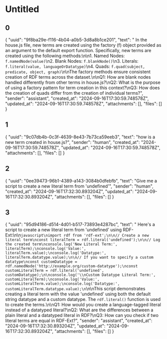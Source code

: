 # Untitled

## 0

{
  "uuid": "9f8ba29e-f116-4b04-a0b5-3d8a8b1ce201",
  "text": " In the house.js file, new terms are created using the factory (f) object provided as an argument to the default export function. Specifically, new terms are created using the following methods:\n\n1. Named Nodes: `f.namedNode(value)`\n2. Blank Nodes: `f.blankNode()`\n3. Literals: `f.literal(value, languageOrDatatype)`\n4. Quads: `f.quad(subject, predicate, object, graph)`\n\nThe factory methods ensure consistent creation of RDF terms across the dataset.\n\nQ1: How are blank nodes handled differently from other terms in house.js?\nQ2: What is the purpose of using a factory pattern for term creation in this context?\nQ3: How does the creation of quads differ from the creation of individual terms?",
  "sender": "assistant",
  "created_at": "2024-09-16T17:30:59.748578Z",
  "updated_at": "2024-09-16T17:30:59.748578Z",
  "attachments": [],
  "files": []
}

## 1

{
  "uuid": "9c07db4b-0c3f-4639-8e43-7b73ca59eeb3",
  "text": "how is a new term created in house.js?",
  "sender": "human",
  "created_at": "2024-09-16T17:30:59.748578Z",
  "updated_at": "2024-09-16T17:30:59.748578Z",
  "attachments": [],
  "files": []
}

## 2

{
  "uuid": "0ee39473-96b1-4389-a143-3084b0dfebfb",
  "text": "Give me a script to create a new literal term from 'undefined'",
  "sender": "human",
  "created_at": "2024-09-16T17:32:30.893204Z",
  "updated_at": "2024-09-16T17:32:30.893204Z",
  "attachments": [],
  "files": []
}

## 3

{
  "uuid": "95d94186-d514-4d01-b517-73893e4287bc",
  "text": " Here's a script to create a new literal term from 'undefined' using RDF-Ext:\n\n```javascript\nimport rdf from 'rdf-ext';\n\n// Create a new literal term\nconst literalTerm = rdf.literal('undefined');\n\n// Log the created term\nconsole.log('New Literal Term:', literalTerm);\nconsole.log('Value:', literalTerm.value);\nconsole.log('Datatype:', literalTerm.datatype.value);\n\n// If you want to specify a custom datatype\nconst customDatatype = rdf.namedNode('http://example.org/custom-datatype');\nconst customLiteralTerm = rdf.literal('undefined', customDatatype);\n\nconsole.log('\\nCustom Datatype Literal Term:', customLiteralTerm);\nconsole.log('Value:', customLiteralTerm.value);\nconsole.log('Datatype:', customLiteralTerm.datatype.value);\n```\n\nThis script demonstrates creating a literal term with the value 'undefined' using both the default string datatype and a custom datatype. The `rdf.literal()` function is used to create the terms.\n\nQ1: How would you create a language-tagged literal instead of a datatyped literal?\nQ2: What are the differences between a plain literal and a datatyped literal in RDF?\nQ3: How can you check if two literal terms are equal in RDF-Ext?",
  "sender": "assistant",
  "created_at": "2024-09-16T17:32:30.893204Z",
  "updated_at": "2024-09-16T17:32:30.893204Z",
  "attachments": [],
  "files": []
}
